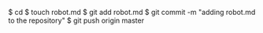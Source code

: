 $ cd <prework-labs>
$ touch robot.md
$ git add robot.md
$ git commit -m "adding robot.md to the repository"
$ git push origin master
